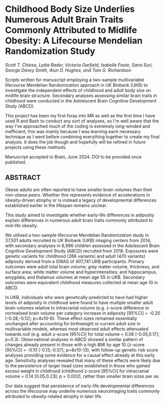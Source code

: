 # Childhood Body Size Underlies Numerous Adult Brain Traits Commonly Attributed to Midlife Obesity: A Lifecourse Mendelian Randomization Study
_Scott T. Chiesa, Lydia Rader, Victoria Garfield, Isabelle Foote, Sana Suri, George Davey Smith, Alun D. Hughes, and Tom G. Richardson_

Scripts written for manuscript employing a two-sample multivariable lifecourse Mendelian Randomization approach in UK Biobank (UKB) to investigate the independent effects of childhood and adult body size on midlife brain structure. Secondary analyses assessing similar brain traits in childhood were conducted in the Adolescent Brain Cognitive Development Study (ABCD).

This project has been my first foray into MR as well as the first time I have used R and Bash to conduct any sort of analyses, so I'm well aware that the way I've approached much of the coding is extremely long-winded and inefficient; this was mainly because I was learning each necessary technique as I went before combining everything together to create my final analysis. It does the job though and hopefully will be refined in future projects using these methods.

Manuscript accepted to Brain, June 2024. DOI to be provided once published.

## ABSTRACT

Obese adults are often reported to have smaller brain volumes than their non-obese peers. Whether this represents evidence of accelerations in obesity-driven atrophy or is instead a legacy of developmental differences established earlier in the lifespan remains unclear. 

This study aimed to investigate whether early-life differences in adiposity explain differences in numerous adult brain traits commonly attributed to mid-life obesity.

We utilised a two-sample lifecourse Mendelian Randomization study in 37,501 adults recruited to UK Biobank (UKB) imaging centers from 2014, with secondary analyses in 6,996 children assessed in the Adolescent Brain Cognitive Development Study (ABCD) recruited from 2018. Exposures were genetic variants for childhood (266 variants) and adult (470 variants) adiposity derived from a GWAS of 407,741 UKB participants. Primary outcomes were adult total brain volume; grey matter volume, thickness, and surface area; white matter volume and hyperintensities; and hippocampus, amygdala, and thalamus volumes at mean age 55 in UKB. Secondary outcomes were equivalent childhood measures collected at mean age 10 in ABCD.

In UKB, individuals who were genetically-predicted to have had higher levels of adiposity in childhood were found to have multiple smaller adult brain volumes relative to intracranial volume (e.g. z-score difference in normalised brain volume per category increase in adiposity [95%CI] = -0.20 [-0.28,-0.12]; p=4x10-6). These effect sizes remained essentially unchanged after accounting for birthweight or current adult size in multivariable models, whereas most observed adult effects attenuated towards null (e.g. adult z-score [95%CI] for total volume = 0.06 [-0.05,0.17]; p=0.3). Observational analyses in ABCD showed a similar pattern of changes already present in those with a high BMI by age 10 (z-score [95%CI] = -0.10 [-0.13,-0.07]; p=8x10-13), with follow-up genetic risk score analyses providing some evidence for a causal effect already at this early age. Sensitivity analyses revealed that many of these effects were likely due to the persistence of larger head sizes established in those who gained excess weight in childhood (childhood z-score [95%CI] for intracranial volume = 0.14 [0.05,0.23]; p = 0.002), rather than smaller brain sizes per se.

Our data suggest that persistence of early-life developmental differences across the lifecourse may underlie numerous neuroimaging traits commonly attributed to obesity-related atrophy in later life.
